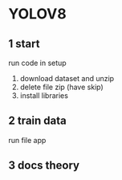 # YOLOV8
## 1 start
run code in setup
1. download dataset and unzip 
2. delete file zip (have skip)
3. install libraries
## 2 train data
run file app 
## 3 docs theory
